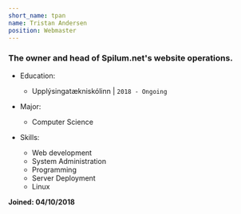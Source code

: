 ```yaml
---
short_name: tpan
name: Tristan Andersen
position: Webmaster
---
```

### The owner and head of Spilum.net's website operations.

- Education:
  - Upplýsingatækniskólinn | `2018 - Ongoing`

- Major:
  - Computer Science

- Skills:
  - Web development
  - System Administration
  - Programming
  - Server Deployment
  - Linux

**Joined: 04/10/2018**
